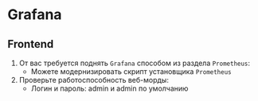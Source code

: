 # Grafana

## Frontend

1. От вас требуется поднять `Grafana` способом из раздела `Prometheus`:
   - Можете модернизировать скрипт установщика `Prometheus`
2. Проверьте работоспособность веб-морды:
   - Логин и пароль: admin и admin по умолчанию 
